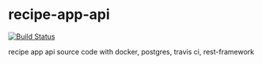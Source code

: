# recipe-app-api
[![Build Status](https://travis-ci.org/inertiax/recipe-app-api.svg?branch=master)](https://travis-ci.org/inertiax/recipe-app-api)


recipe app api source code with docker, postgres, travis ci, rest-framework
